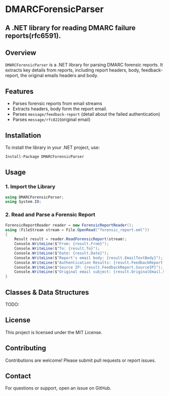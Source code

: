 # DMARCForensicParser
## A .NET library for reading DMARC failure reports(rfc6591).
 
## Overview
`DMARCForensicParser` is a .NET library for parsing DMARC forensic reports. It extracts key details from reports, including report headers, body, feedback-report, the original emails headers and body.

## Features
- Parses forensic reports from email streams
- Extracts headers, body form the report email.
- Parses `message/feedback-report` (detail about the failed authentication)
- Parses `message/rfc822`(original email)

## Installation

To install the library in your .NET project, use:
```sh
Install-Package DMARCForensicParser
```

## Usage

### 1. Import the Library
```csharp
using DMARCForensicParser;
using System.IO;
```

### 2. Read and Parse a Forensic Report
```csharp
ForensicReportReader reader = new ForensicReportReader();
using (FileStream stream = File.OpenRead("forensic_report.eml"))
{
    Result result = reader.ReadForensicReport(stream);
    Console.WriteLine($"From: {result.From}");
    Console.WriteLine($"To: {result.To}");
    Console.WriteLine($"Date: {result.Date}");
    Console.WriteLine($"Report's email body: {result.EmailTextBody}");
    Console.WriteLine($"Authentication Results: {result.FeedbackReport.AuthenticationResults}");
    Console.WriteLine($"Source IP: {result.FeedbackReport.SourceIP}");
    Console.WriteLine($"Original email subject: {result.OriginalEmail.Subject}");
}
```

## Classes & Data Structures

TODO:

## License
This project is licensed under the MIT License.

## Contributing
Contributions are welcome! Please submit pull requests or report issues.

## Contact
For questions or support, open an issue on GitHub.
